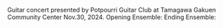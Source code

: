 Guitar concert presented by Potpourri Guitar Club at Tamagawa Gakuen Community Center Nov.30, 2024.
Opening Ensemble:
Ending Ensemble: